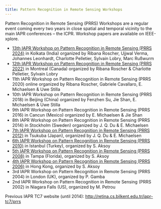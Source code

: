 ```yaml
---
title: Pattern Recognition in Remote Sensing Workshops
---
```


Pattern Recognition in Remote Sensing (PRRS) Workshops are a regular event coming every two years in close spatial and temporal vicinity to the main IAPR conferences – the ICPR. Workshop papers are available on IEEE-xplore.

* [13th IAPR Workshop on Pattern Recognition in Remote Sensing (PRRS 2024)](prrs2024) in Kolkata (India) organized by Ribana Roscher, Ujjwal Verma, Johannes Leonhardt, Charlotte Pelletier, Sylvain Lobry, Marc Rußwurm
* [12th IAPR Workshop on Pattern Recognition in Remote Sensing (PRRS 2022)](https://iapr-tc7.ipb.uni-bonn.de/index.html%3Fp=707.html) in Montreal (Canada) organized by Ribana Roscher & Charlotte Pelletier, Sylvain Lobry
* 11th IAPR Workshop on Pattern Recognition in Remote Sensing (PRRS 2020) online organized by Ribana Roscher, Gabriele Cavallaro, E. Michaelsen & Uwe Stilla
* 10th IAPR Workshop on Pattern Recognition in Remote Sensing (PRRS 2018) in Beijing (China) organized by Fenzhen Su, Jie Shan, E. Michaelsen & Uwe Stilla
* 9th IAPR Workshop on Pattern Recognition in Remote Sensing (PRRS 2016) in Cancun (Mexico) organized by E. Michaelsen & Jie Shan
* 8th IAPR Workshop on Pattern Recognition in Remote Sensing (PRRS 2014) in Stockholm (Sweden) organized by J. Q. Du & E. Michaelsen
* [7th IAPR Workshop on Pattern Recognition in Remote Sensing (PRRS 2012)](http://www.iapr-tc7.org/prrs12/) in Tsukuba (Japan), organized by J. Q. Du & E. Michaelsen
* [6th IAPR Workshop on Pattern Recognition in Remote Sensing (PRRS 2010)](http://www.iapr-tc7.org/prrs10/) in Istanbul (Turkey), organized by S. Aksoy
* [5th IAPR Workshop on Pattern Recognition in Remote Sensing (PRRS 2008)](http://www.iapr-tc7.org/prrs08/) in Tampa (Florida), organized by S. Aksoy
* [4th IAPR Workshop on Pattern Recognition in Remote Sensing (PRRS 2006)](http://retina.cs.bilkent.edu.tr/prrs06/) in Hong Kong, organized by S. Aksoy
* 3rd IAPR Workshop on Pattern Recognition in Remote Sensing (PRRS 2004) in London (UK), organized by P. Gamba
* 2nd IAPR Workshop on Pattern Recognition in Remote Sensing (PRRS 2002) in Niagara Falls (US), organized by M. Petrou

Previous IAPR TC7 website (until 2014): http://retina.cs.bilkent.edu.tr/iapr-tc7/prrs
